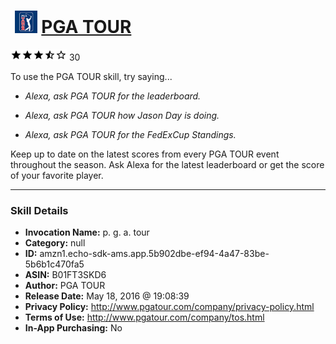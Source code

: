 # &nbsp;<img src="skill_icon" alt="PGA TOUR icon" width="36"> [PGA TOUR](http://alexa.amazon.com/#skills/amzn1.echo-sdk-ams.app.5b902dbe-ef94-4a47-83be-5b6b1c470fa5)
![3.2 stars](../../images/ic_star_black_18dp_1x.png)![3.2 stars](../../images/ic_star_black_18dp_1x.png)![3.2 stars](../../images/ic_star_black_18dp_1x.png)![3.2 stars](../../images/ic_star_half_black_18dp_1x.png)![3.2 stars](../../images/ic_star_border_black_18dp_1x.png) 30

To use the PGA TOUR skill, try saying...

* *Alexa, ask PGA TOUR for the leaderboard.*

* *Alexa, ask PGA TOUR how Jason Day is doing.*

* *Alexa, ask PGA TOUR for the FedExCup Standings.*

Keep up to date on the latest scores from every PGA TOUR event throughout the season.  Ask Alexa for the latest leaderboard or get the score of your favorite player.

***

### Skill Details

* **Invocation Name:** p. g. a. tour
* **Category:** null
* **ID:** amzn1.echo-sdk-ams.app.5b902dbe-ef94-4a47-83be-5b6b1c470fa5
* **ASIN:** B01FT3SKD6
* **Author:** PGA TOUR
* **Release Date:** May 18, 2016 @ 19:08:39
* **Privacy Policy:** http://www.pgatour.com/company/privacy-policy.html
* **Terms of Use:** http://www.pgatour.com/company/tos.html
* **In-App Purchasing:** No
